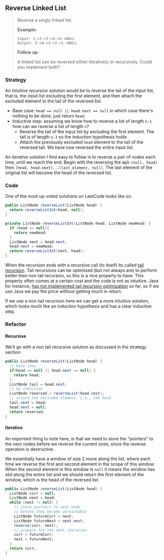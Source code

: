 ## Reverse Linked List

> Reverse a singly linked list.
>
> **Example:**
>
> ```
> Input: 1->2->3->4->5->NULL
> Output: 5->4->3->2->1->NULL
> ```
>
> **Follow up:**
>
> A linked list can be reversed either iteratively or recursively. Could you implement both?



### Strategy

An *intuitive recursive solution* would be to reverse the tail of the input list, that is, the input list excluding the first element, and then attach the excluded element to the tail of the reversed list:

* Base case: `head == null || head.next == null` in which case there's nothing to be done, just return `head`.
* Inductive step: assuming we know how to reverse a list of length `n-1` how can we reverse a list of length `n`?
  * Reverse the tail of the input list by excluding the first element. The tail is of length `n-1` so the induction hypothesis holds
  * Attach the previously excluded `head` element to the tail of the reversed tail. We have now reversed the entire input list. 

An *iterative solution* I find easy to follow is to reverse a pair of nodes each time, until we reach the end. Begin with the reversing the apir `(null, head)` then `(head, head.next)`, …`(last_element, null)`. The last element of the original list will become the head of the reversed list.



### Code

One of the most up-voted solutions on LeetCode looks like so:

```java
public ListNode reverseList(ListNode head) {
  return reverseListInt(head, null);
}

private ListNode reverseListInt(ListNode head, ListNode newHead) {
  if (head == null){
    return newHead;
  }
  ListNode next = head.next;
  head.next = newHead;
  return reverseListInt(next, head);
}
```

When the recursion ends with a recursive call (to itself) its called [tail recursion](https://cs.stackexchange.com/questions/6230/what-is-tail-recursion). Tail recursions can be optimised (but not always are) to perform better then non tail recursion, so this is a nice property to have. This property often comes at a certain cost and the code is not as intuitive. Java for instance, [has not implemented tail recursion optimization](http://www.drdobbs.com/jvm/tail-call-optimization-and-java/240167044) so far, so if we use Java we pay the price without getting much in return.

If we use a non-tail recursion here we can get a more intuitive solution, which looks much like an induction hypothesis and has a clear inductive step. 



### Refactor

#### Recursive

We'll go with a non tail recursive solution as discussed in the strategy section:

```java
public ListNode reverseList(ListNode head) {
  // base case
  if(head == null || head.next == null) {
    return head;
  }
  ListNode tail = head.next;
  // by induction
  ListNode reversed = reverseList(head.next);
  // attach the excluded element, i.e., the head
  tail.next = head;
  head.next = null;
  return reversed;
}
```

#### Iterative

An important thing to note here, is that we need to store the "pointers" to the next nodes before we reverse the current ones, since the reverse operation is destructive. 

We essentially have a window of size 2 move along the list, where each time we reverse the first and second element in the scope of this window. When the second element in this window is `null` it means the window has slid along the entire list and we should return the first element of the window, which is the head of the reversed list.

```java
public ListNode reverseList(ListNode head) {
  ListNode curr = null;
  ListNode next = head;
  while (next != null) {
    // store pointers to next node 
    // before they become unreachable
    ListNode futureCurr = next;
    ListNode futureNext = next.next;
    reverse(curr, next);
    // prepare for the next iteration
    curr = futureCurr;
    next = futureNext;
  }
  return curr;
}
```

